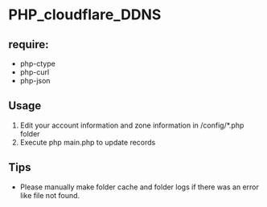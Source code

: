 # PHP_cloudflare_DDNS
## require:
- php-ctype
- php-curl
- php-json

## Usage
1. Edit your account information and zone information in /config/*.php folder
2. Execute php main.php to update records

## Tips
- Please manually make folder cache and folder logs if there was an error like file not found.
